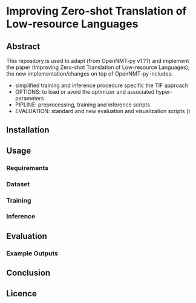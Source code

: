 # Improving Zero-shot Translation of Low-resource Languages
## Abstract
This repository is used to adapt (from OpenNMT-py v1.??) and implement the paper (Improving Zero-shot Translation of Low-resource Languages), the new implementation/changes on top of OpenNMT-py includes: 
- simplified training and inference procedure specific the TIF approach 
- OPTIONS: to load or avoid the optimizer and associated hyper-parameters 
- PIPLINE: preprocessing, training and inference scripts 
- EVALUATION: standard and new evaluation and visualization scripts ()

## Installation 

## Usage 

### Requirements

### Dataset

### Training

### Inference

## Evaluation

### Example Outputs 

## Conclusion

## Licence 

